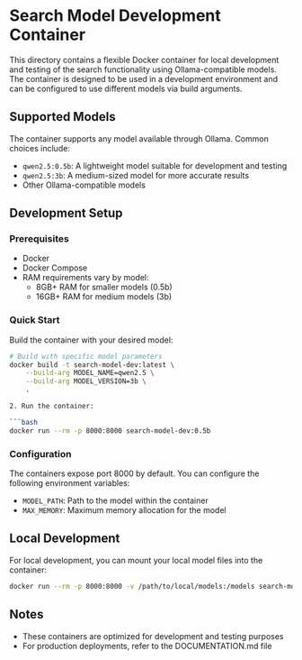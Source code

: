 # Search Model Development Container

This directory contains a flexible Docker container for local development and testing of the search functionality using Ollama-compatible models. The container is designed to be used in a development environment and can be configured to use different models via build arguments.

## Supported Models

The container supports any model available through Ollama. Common choices include:

- `qwen2.5:0.5b`: A lightweight model suitable for development and testing
- `qwen2.5:3b`: A medium-sized model for more accurate results
- Other Ollama-compatible models

## Development Setup

### Prerequisites

- Docker
- Docker Compose
- RAM requirements vary by model:
  - 8GB+ RAM for smaller models (0.5b)
  - 16GB+ RAM for medium models (3b)

### Quick Start

Build the container with your desired model:

```bash
# Build with specific model parameters
docker build -t search-model-dev:latest \
    --build-arg MODEL_NAME=qwen2.5 \
    --build-arg MODEL_VERSION=3b \
    .

2. Run the container:

```bash
docker run --rm -p 8000:8000 search-model-dev:0.5b
```

### Configuration

The containers expose port 8000 by default. You can configure the following environment variables:

- `MODEL_PATH`: Path to the model within the container
- `MAX_MEMORY`: Maximum memory allocation for the model

## Local Development

For local development, you can mount your local model files into the container:

```bash
docker run --rm -p 8000:8000 -v /path/to/local/models:/models search-model-dev:0.5b
```

## Notes

- These containers are optimized for development and testing purposes
- For production deployments, refer to the DOCUMENTATION.md file
